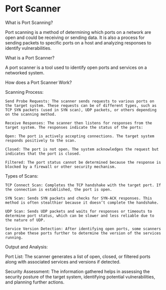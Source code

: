 # Port Scanner
What is Port Scanning?
  
  Port scanning is a method of determining which ports on a network are open and could be receiving or sending data. It is also a process for sending packets to specific ports on a host and analyzing responses to identify vulnerabilities.

What is a Port Scanner?

  A port scanner is a tool used to identify open ports and services on a networked system.

How does a Port Scanner Work?

  Scanning Process:

    Send Probe Requests: The scanner sends requests to various ports on the target system. These requests can be of different types, such as TCP SYN packets (used in SYN scan), UDP packets, or others depending on the scanning method.

    Receive Responses: The scanner then listens for responses from the target system. The responses indicate the status of the ports:

    Open: The port is actively accepting connections. The target system responds positively to the scan.

    Closed: The port is not open. The system acknowledges the request but indicates that the port is closed.

    Filtered: The port status cannot be determined because the response is blocked by a firewall or other security mechanism.

  Types of Scans:

    TCP Connect Scan: Completes the TCP handshake with the target port. If the connection is established, the port is open.

    SYN Scan: Sends SYN packets and checks for SYN-ACK responses. This method is often stealthier because it doesn’t complete the handshake.

    UDP Scan: Sends UDP packets and waits for responses or timeouts to determine port status, which can be slower and less reliable due to the nature of UDP.

    Service Version Detection: After identifying open ports, some scanners can probe these ports further to determine the version of the services running.

  Output and Analysis:

  Port List: The scanner generates a list of open, closed, or filtered ports along with associated services and versions if detected.

  Security Assessment: The information gathered helps in assessing the security posture of the target system, identifying potential vulnerabilities, and planning further actions.